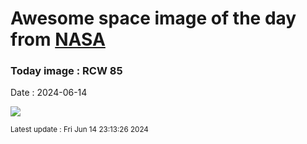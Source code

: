
# Awesome space image of the day from [NASA](https://api.nasa.gov/)

### Today image : RCW 85
Date : 2024-06-14

![](https://apod.nasa.gov/apod/image/2406/HaLRGB+v2Pugh1100c.jpg)

<small>Latest update : Fri Jun 14 23:13:26 2024</small>
        